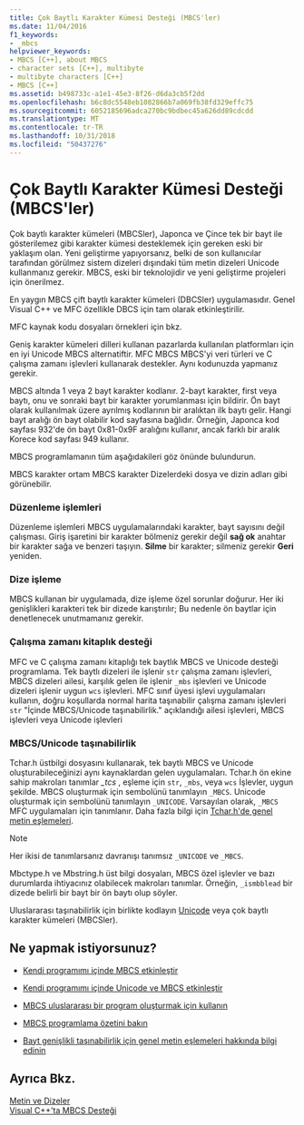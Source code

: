 ```yaml
---
title: Çok Baytlı Karakter Kümesi Desteği (MBCS'ler)
ms.date: 11/04/2016
f1_keywords:
- _mbcs
helpviewer_keywords:
- MBCS [C++], about MBCS
- character sets [C++], multibyte
- multibyte characters [C++]
- MBCS [C++]
ms.assetid: b498733c-a1e1-45e3-8f26-d6da3cb5f2dd
ms.openlocfilehash: b6c8dc5548eb1082866b7a069fb38fd329effc75
ms.sourcegitcommit: 6052185696adca270bc9bdbec45a626dd89cdcdd
ms.translationtype: MT
ms.contentlocale: tr-TR
ms.lasthandoff: 10/31/2018
ms.locfileid: "50437276"
---
```

# <a name="support-for-multibyte-character-sets-mbcss"></a>Çok Baytlı Karakter Kümesi Desteği (MBCS'ler)

Çok baytlı karakter kümeleri (MBCSler), Japonca ve Çince tek bir bayt ile gösterilemez gibi karakter kümesi desteklemek için gereken eski bir yaklaşım olan. Yeni geliştirme yapıyorsanız, belki de son kullanıcılar tarafından görülmez sistem dizeleri dışındaki tüm metin dizeleri Unicode kullanmanız gerekir. MBCS, eski bir teknolojidir ve yeni geliştirme projeleri için önerilmez.

En yaygın MBCS çift baytlı karakter kümeleri (DBCSler) uygulamasıdır. Genel Visual C++ ve MFC özellikle DBCS için tam olarak etkinleştirilir.

MFC kaynak kodu dosyaları örnekleri için bkz.

Geniş karakter kümeleri dilleri kullanan pazarlarda kullanılan platformları için en iyi Unicode MBCS alternatiftir. MFC MBCS MBCS'yi veri türleri ve C çalışma zamanı işlevleri kullanarak destekler. Aynı kodunuzda yapmanız gerekir.

MBCS altında 1 veya 2 bayt karakter kodlanır. 2-bayt karakter, first veya baytı, onu ve sonraki bayt bir karakter yorumlanması için bildirir. Ön bayt olarak kullanılmak üzere ayrılmış kodlarının bir aralıktan ilk baytı gelir. Hangi bayt aralığı ön bayt olabilir kod sayfasına bağlıdır. Örneğin, Japonca kod sayfası 932'de ön bayt 0x81-0x9F aralığını kullanır, ancak farklı bir aralık Korece kod sayfası 949 kullanır.

MBCS programlamanın tüm aşağıdakileri göz önünde bulundurun.

MBCS karakter ortam MBCS karakter Dizelerdeki dosya ve dizin adları gibi görünebilir.

### <a name="editing-operations"></a>Düzenleme işlemleri

Düzenleme işlemleri MBCS uygulamalarındaki karakter, bayt sayısını değil çalışması. Giriş işaretini bir karakter bölmeniz gerekir değil **sağ ok** anahtar bir karakter sağa ve benzeri taşıyın. **Silme** bir karakter; silmeniz gerekir **Geri** yeniden.

### <a name="string-handling"></a>Dize işleme

MBCS kullanan bir uygulamada, dize işleme özel sorunlar doğurur. Her iki genişlikleri karakteri tek bir dizede karıştırılır; Bu nedenle ön baytlar için denetlenecek unutmamanız gerekir.

### <a name="run-time-library-support"></a>Çalışma zamanı kitaplık desteği

MFC ve C çalışma zamanı kitaplığı tek baytlık MBCS ve Unicode desteği programlama. Tek baytlı dizeleri ile işlenir `str` çalışma zamanı işlevleri, MBCS dizeleri ailesi, karşılık gelen ile işlenir `_mbs` işlevleri ve Unicode dizeleri işlenir uygun `wcs` işlevleri. MFC sınıf üyesi işlevi uygulamaları kullanın, doğru koşullarda normal harita taşınabilir çalışma zamanı işlevleri `str` "İçinde MBCS/Unicode taşınabilirlik." açıklandığı ailesi işlevleri, MBCS işlevleri veya Unicode işlevleri

### <a name="mbcsunicode-portability"></a>MBCS/Unicode taşınabilirlik

Tchar.h üstbilgi dosyasını kullanarak, tek baytlı MBCS ve Unicode oluşturabileceğinizi aynı kaynaklardan gelen uygulamaları. Tchar.h ön ekine sahip makroları tanımlar *_tcs* , eşleme için `str`, `_mbs`, veya `wcs` İşlevler, uygun şekilde. MBCS oluşturmak için sembolünü tanımlayın `_MBCS`. Unicode oluşturmak için sembolünü tanımlayın `_UNICODE`. Varsayılan olarak, `_MBCS` MFC uygulamaları için tanımlanır. Daha fazla bilgi için [Tchar.h'de genel metin eşlemeleri](../text/generic-text-mappings-in-tchar-h.md).

> [!NOTE]
>  Her ikisi de tanımlarsanız davranışı tanımsız `_UNICODE` ve `_MBCS`.

Mbctype.h ve Mbstring.h üst bilgi dosyaları, MBCS özel işlevler ve bazı durumlarda ihtiyacınız olabilecek makroları tanımlar. Örneğin, `_ismbblead` bir dizede belirli bir bayt bir ön baytı olup söyler.

Uluslararası taşınabilirlik için birlikte kodlayın [Unicode](../text/support-for-unicode.md) veya çok baytlı karakter kümeleri (MBCSler).

## <a name="what-do-you-want-to-do"></a>Ne yapmak istiyorsunuz?

- [Kendi programımı içinde MBCS etkinleştir](../text/international-enabling.md)

- [Kendi programımı içinde Unicode ve MBCS etkinleştir](../text/internationalization-strategies.md)

- [MBCS uluslararası bir program oluşturmak için kullanın](../text/mbcs-programming-tips.md)

- [MBCS programlama özetini bakın](../text/mbcs-programming-tips.md)

- [Bayt genişlikli taşınabilirlik için genel metin eşlemeleri hakkında bilgi edinin](../text/generic-text-mappings-in-tchar-h.md)

## <a name="see-also"></a>Ayrıca Bkz.

[Metin ve Dizeler](../text/text-and-strings-in-visual-cpp.md)<br/>
[Visual C++'ta MBCS Desteği](../text/mbcs-support-in-visual-cpp.md)